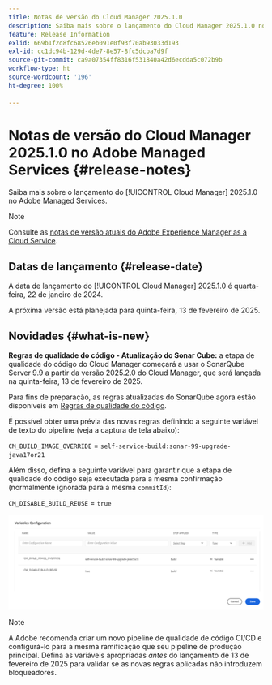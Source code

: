 ```yaml
---
title: Notas de versão do Cloud Manager 2025.1.0
description: Saiba mais sobre o lançamento do Cloud Manager 2025.1.0 no Adobe Managed Services.
feature: Release Information
exlid: 669b1f2d8fc68526eb091e0f93f70ab93033d193
exl-id: cc1dc94b-129d-4de7-8e57-8fc5dcba7d9f
source-git-commit: ca9a07354ff8316f531840a42d6ecdda5c072b9b
workflow-type: ht
source-wordcount: '196'
ht-degree: 100%

---
```


# Notas de versão do Cloud Manager 2025.1.0 no Adobe Managed Services {#release-notes}

<!-- RELEASE WIKI  https://wiki.corp.adobe.com/display/DMSArchitecture/Cloud+Manager+2024.12.0+Release -->

Saiba mais sobre o lançamento do [!UICONTROL Cloud Manager] 2025.1.0 no Adobe Managed Services.

>[!NOTE]
>
>Consulte as [notas de versão atuais do Adobe Experience Manager as a Cloud Service](https://experienceleague.adobe.com/pt-br/docs/experience-manager-cloud-service/content/release-notes/home).

## Datas de lançamento {#release-date}

<!-- SAVE FOR FUTURE POSSIBLE USE No notable bugs or features for the September release of Cloud Manager. -->

A data de lançamento do [!UICONTROL Cloud Manager] 2025.1.0 é quarta-feira, 22 de janeiro de 2024.

A próxima versão está planejada para quinta-feira, 13 de fevereiro de 2025.

## Novidades {#what-is-new}

**Regras de qualidade do código - Atualização do Sonar Cube:** a etapa de qualidade do código do Cloud Manager começará a usar o SonarQube Server 9.9 a partir da versão 2025.2.0 do Cloud Manager, que será lançada na quinta-feira, 13 de fevereiro de 2025.

Para fins de preparação, as regras atualizadas do SonarQube agora estão disponíveis em [Regras de qualidade do código](/help/using/code-quality-testing.md#code-quality-testing-step).

É possível obter uma prévia das novas regras definindo a seguinte variável de texto do pipeline (veja a captura de tela abaixo):

`CM_BUILD_IMAGE_OVERRIDE` = `self-service-build:sonar-99-upgrade-java17or21`

Além disso, defina a seguinte variável para garantir que a etapa de qualidade do código seja executada para a mesma confirmação (normalmente ignorada para a mesma `commitId`):

`CM_DISABLE_BUILD_REUSE` = `true`

![Página de configuração de variáveis](/help/release-notes/assets/variables-config.png)

>[!NOTE]
>
>A Adobe recomenda criar um novo pipeline de qualidade de código CI/CD e configurá-lo para a mesma ramificação que seu pipeline de produção principal. Defina as variáveis apropriadas *antes* do lançamento de 13 de fevereiro de 2025 para validar se as novas regras aplicadas não introduzem bloqueadores.

<!-- ## Early adoption program {#early-adoption}

Be a part of Cloud Manager's early adoption program and have a chance to test upcoming features. -->


<!-- ## Bug fixes {#bug-fixes}

* A

Known Issues {#known-issues}

* A -->
